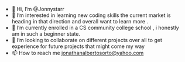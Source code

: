 - 👋 Hi, I’m @Jonnystarr
- 👀 I’m interested in learning new coding skills the current market is heading in that direction and overall want to learn more .
- 🌱 I’m currently  enrolled in a CS community college school , i honestly am in such a beginner state.
- 💞️ I’m looking to collaborate on different projects over all to get experience for future projects that might come my way 
- 📫 How to reach me jonathanalbertosorto@yahoo.com 

<!---
Jonnystarr/Jonnystarr is a ✨ special ✨ repository because its `README.md` (this file) appears on your GitHub profile.
You can click the Preview link to take a look at your changes.
--->
